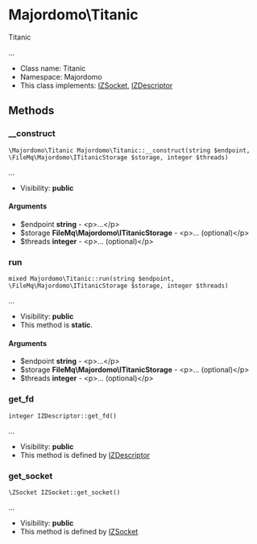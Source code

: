 Majordomo\Titanic
===============

Titanic

...


* Class name: Titanic
* Namespace: Majordomo
* This class implements: [IZSocket](IZSocket.md), [IZDescriptor](IZDescriptor.md)






Methods
-------


### __construct

    \Majordomo\Titanic Majordomo\Titanic::__construct(string $endpoint, \FileMq\Majordomo\ITitanicStorage $storage, integer $threads)



...

* Visibility: **public**


#### Arguments
* $endpoint **string** - &lt;p&gt;...&lt;/p&gt;
* $storage **FileMq\Majordomo\ITitanicStorage** - &lt;p&gt;... (optional)&lt;/p&gt;
* $threads **integer** - &lt;p&gt;... (optional)&lt;/p&gt;



### run

    mixed Majordomo\Titanic::run(string $endpoint, \FileMq\Majordomo\ITitanicStorage $storage, integer $threads)



...

* Visibility: **public**
* This method is **static**.


#### Arguments
* $endpoint **string** - &lt;p&gt;...&lt;/p&gt;
* $storage **FileMq\Majordomo\ITitanicStorage** - &lt;p&gt;... (optional)&lt;/p&gt;
* $threads **integer** - &lt;p&gt;... (optional)&lt;/p&gt;



### get_fd

    integer IZDescriptor::get_fd()



...

* Visibility: **public**
* This method is defined by [IZDescriptor](IZDescriptor.md)




### get_socket

    \ZSocket IZSocket::get_socket()



...

* Visibility: **public**
* This method is defined by [IZSocket](IZSocket.md)



